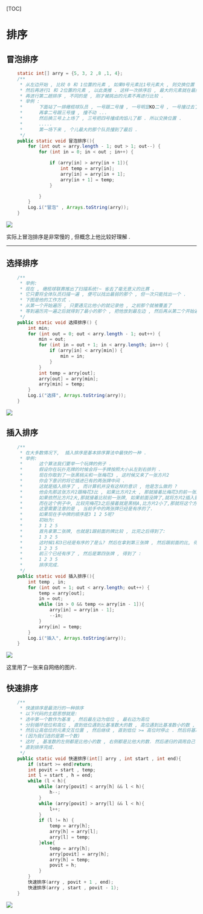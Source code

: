 [TOC]

# 排序

## 冒泡排序

```java
    static int[] arry = {5, 3, 2 ,8 ,1, 4};
    /**
     * 从左边开始 , 比较 0 和 1位置的元素 , 如果0号元素比1号元素大 , 则交换位置 , 否则不做操作
     * 然后再进行1 和 2位置的元素 , 以此类推 . 这样一次排序后 , 最大的元素就在最后了 .
     * 再进行第二趟排序 , 不同的是 , 刚才被挑出的元素不再进行比较 .
     * 举例 :
     *      下面站了一排橄榄球队员 , 一号跟二号撞 , 一号明显KO二号 , 一号撞过去了 , 此时一号变为二号 .
     *      再拿二号跟三号撞 , 撞不动 ...
     *      然后换三号上上场了 , 三号把四号撞成肉馅儿了都 . 所以交换位置 .
     *      .....
     *      第一场下来 , 个儿最大的那个队员撞到了最后 .
     */
    public static void 冒泡排序(){
        for (int out = arry.length - 1; out > 1; out--) {
            for (int in = 0; in < out ; in++) {

                if (arry[in] > arry[in + 1]){
                    int temp = arry[in];
                    arry[in] = arry[in + 1];
                    arry[in + 1] = temp;
                }

            }
        }
        Log.i("冒泡" , Arrays.toString(arry));
    }
```

![](http://img.blog.csdn.net/20170220173125580?watermark/2/text/aHR0cDovL2Jsb2cuY3Nkbi5uZXQvdTAxMjk4NDA1NA==/font/5a6L5L2T/fontsize/400/fill/I0JBQkFCMA==/dissolve/70/gravity/SouthEast)

实际上冒泡排序是非常慢的 , 但概念上他比较好理解 .



-------



## 选择排序

```java
    /**
     * 举例:
     * 现在 , 橄榄球联赛推出了扫描系统!~ 省去了毫无意义的比赛 .
     * 它只要将全体队员扫描一遍 , 便可以找出最弱的那个 , 但一次只能找出一个 .
     * 下图是他的工作方式 .
     * 从第一个开始遍历 , 只要遇见比他小的就记录他 , 之前那个就被覆盖了
     * 等到遍历完一遍之后就得到了最小的那个 , 把他放到最左边 , 然后再从第二个开始遍历
     */
    public static void 选择排序() {
        int min;
        for (int out = 0; out < arry.length - 1; out++) {
            min = out;
            for (int in = out + 1; in < arry.length; in++) {
                if (arry[in] < arry[min]) {
                    min = in;
                }
            }
            int temp = arry[out];
            arry[out] = arry[min];
            arry[min] = temp;
        }
        Log.i("选择", Arrays.toString(arry));
    }
```



![](http://img.blog.csdn.net/20170220174520232?watermark/2/text/aHR0cDovL2Jsb2cuY3Nkbi5uZXQvdTAxMjk4NDA1NA==/font/5a6L5L2T/fontsize/400/fill/I0JBQkFCMA==/dissolve/70/gravity/SouthEast)



## 插入排序

```java
    /**
     * 在大多数情况下,  插入排序是基本排序算法中最快的一种 .
     * 举例:
     *      这个算法我们要举一个玩牌的例子 .
     *      假设你在玩扑克牌的时候会将一手牌按照大小从左到右排列 .
     *      现在你取到了一张黑桃尖和一张梅花3 , 这时候又来了一张方片2
     *		你会下意识的将它插进已有的两张牌中间 .
     *      这就是插入排序了 , 而计算机并没有这样的意识 , 他是怎么做的 ?
     *      他会先那这张方片2跟梅花3比 , 如果比方片2大 , 那就接着比梅花3的前一张牌
     *      如果依然比方片2大,那就接着比较前一张牌, 如果前面没牌了,就将方片2插入到第一个位置 .
     *      而在这个例子中, 比较完梅花3之后接着就是黑桃A,比方片2小了,那就将这个方片2插入到这张牌的后面.
     *      这里需要注意的是 , 当前手中的两张牌已经是有序的了.
     *      如果现在手中牌的顺序是3 1 2 5呢?
     *      初始为:
     *      3 1 2 5
     *      首先拿第二张牌, 也就是1跟前面的牌比较 , 比完之后得到了:
     *      1 3 2 5
     *      这时候1和3已经是有序的了是么? 然后在拿到第三张牌 , 然后跟前面的比, 得到了:
     *      1 2 3 5
     *      前三个已经有序了 , 然后是第四张牌 , 得到了 :
     *      1 2 3 5
     *      排序完成.
     */
    public static void 插入排序(){
        int temp , in;
        for (int out = 1; out < arry.length; out++) {
            temp = arry[out];
            in = out;
            while (in > 0 && temp <= arry[in - 1]){
                arry[in] = arry[in - 1];
                --in;
            }
            arry[in] = temp;
        }
        Log.i("插入", Arrays.toString(arry));
    }
```

![](http://img.blog.csdn.net/20170221152000276?watermark/2/text/aHR0cDovL2Jsb2cuY3Nkbi5uZXQvdTAxMjk4NDA1NA==/font/5a6L5L2T/fontsize/400/fill/I0JBQkFCMA==/dissolve/70/gravity/SouthEast)

这里用了一张来自网络的图片.



## 快速排序

```java
    /**
     * 快速排序是最流行的一种排序
     * 以下代码的主题思想就是:
     * 选中第一个数作为基准 , 然后最左边为低位 , 最右边为高位
     * 分别循环低位和高位 , 直到低位遇到比基准数大的数 , 高位遇到比基准数小的数 , 以确定高低位的角标 .
     * 然后让高低位的元素交互位置 , 然后继续 , 直到低位 >= 高位时停止 . 然后将基准数与低位所在角标的元素交换
     * (因为我们选的是第一个数)
     * 这时 , 基准数的左侧都是比他小的数 , 右侧都是比他大的数. 然后递归的调用自己 , 将左边部分和右边部分传进去 .
     * 直到排序完成.
     */
    public static void 快速排序(int[] arry , int start , int end){
        if (start >= end)return;
        int povit = start , temp;
        int l = start , h = end;
        while (l < h){
            while (arry[povit] < arry[h] && l < h){
                h--;
            }
            while (arry[povit] > arry[l] && l < h){
                l++;
            }
            if (l != h) {
                temp = arry[h];
                arry[h] = arry[l];
                arry[l] = temp;
            }else{
                temp = arry[h];
                arry[povit] = arry[h];
                arry[h] = temp;
                povit = h;
            }
        }
        快速排序(arry , povit + 1 , end);
        快速排序(arry , start , povit - 1);
    }
```

![](http://img.blog.csdn.net/20170222181506121?watermark/2/text/aHR0cDovL2Jsb2cuY3Nkbi5uZXQvdTAxMjk4NDA1NA==/font/5a6L5L2T/fontsize/400/fill/I0JBQkFCMA==/dissolve/70/gravity/SouthEast)




